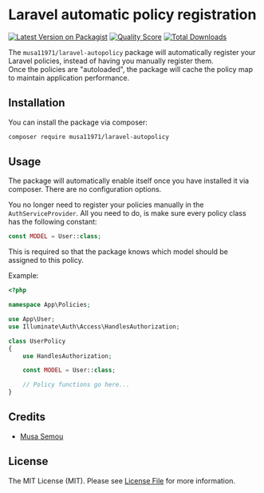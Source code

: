 # Laravel automatic policy registration

[![Latest Version on Packagist](https://img.shields.io/packagist/v/musa11971/laravel-autopolicy.svg?style=flat-square)](https://packagist.org/packages/musa11971/laravel-autopolicy)
[![Quality Score](https://img.shields.io/scrutinizer/g/musa11971/laravel-autopolicy.svg?style=flat-square)](https://scrutinizer-ci.com/g/musa11971/laravel-autopolicy)
[![Total Downloads](https://img.shields.io/packagist/dt/musa11971/laravel-autopolicy.svg?style=flat-square)](https://packagist.org/packages/musa11971/laravel-autopolicy)

The `musa11971/laravel-autopolicy` package will automatically register your Laravel policies, instead of having you manually register them.  
Once the policies are "autoloaded", the package will cache the policy map to maintain application performance.

## Installation

You can install the package via composer:

``` bash
composer require musa11971/laravel-autopolicy
```

## Usage
The package will automatically enable itself once you have installed it via composer. There are no configuration options.  
  
You no longer need to register your policies manually in the `AuthServiceProvider`. All you need to do, is make sure every policy class has the following constant:  
```php
const MODEL = User::class;
```
This is required so that the package knows which model should be assigned to this policy.

Example:
```php
<?php

namespace App\Policies;

use App\User;
use Illuminate\Auth\Access\HandlesAuthorization;

class UserPolicy
{
    use HandlesAuthorization;

    const MODEL = User::class;

    // Policy functions go here...
}
```

## Credits

- [Musa Semou](https://github.com/musa11971)

## License

The MIT License (MIT). Please see [License File](LICENSE.md) for more information.
